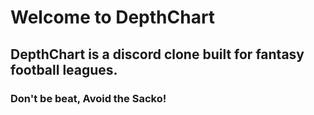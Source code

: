 # Welcome to DepthChart
## DepthChart is a discord clone built for fantasy football leagues.
### Don't be beat, Avoid the Sacko!
